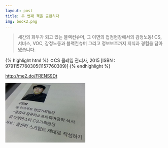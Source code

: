 ```yaml
---
layout: post
title: 두 번째 책을 출판하다
img: book2.png
---
```


<blockquote>
세간의 화두가 되고 있는 블랙컨슈머, 그 이면의 접점현장에서의 감정노동! 
CS, 서비스, VOC, 감정노동과 블랙컨슈머 그리고 정보보호까지 지식과 경험을 담아냈습니다.
</blockquote>
{% highlight html %}
 ㅇCS 클레임 관리사, 2015
   [ISBN : 9791157760305(1157760309)]
{% endhighlight %}

   <a href="http://me2.do/FRENS9Dt">http://me2.do/FRENS9Dt</a>

<img src="/images/book2-1.png" width="50%">
